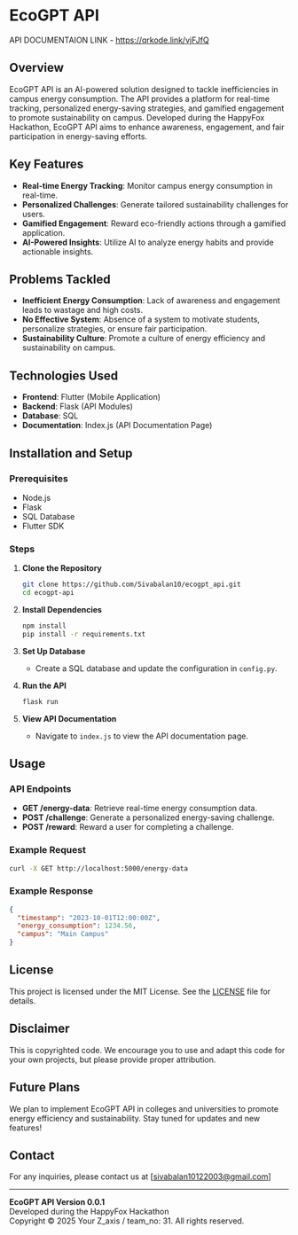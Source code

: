 # EcoGPT API 
API DOCUMENTAION LINK - https://qrkode.link/vjFJfQ

## Overview

EcoGPT API is an AI-powered solution designed to tackle inefficiencies in campus energy consumption. The API provides a platform for real-time tracking, personalized energy-saving strategies, and gamified engagement to promote sustainability on campus. Developed during the HappyFox Hackathon, EcoGPT API aims to enhance awareness, engagement, and fair participation in energy-saving efforts.

## Key Features

- **Real-time Energy Tracking**: Monitor campus energy consumption in real-time.
- **Personalized Challenges**: Generate tailored sustainability challenges for users.
- **Gamified Engagement**: Reward eco-friendly actions through a gamified application.
- **AI-Powered Insights**: Utilize AI to analyze energy habits and provide actionable insights.

## Problems Tackled

- **Inefficient Energy Consumption**: Lack of awareness and engagement leads to wastage and high costs.
- **No Effective System**: Absence of a system to motivate students, personalize strategies, or ensure fair participation.
- **Sustainability Culture**: Promote a culture of energy efficiency and sustainability on campus.

## Technologies Used

- **Frontend**: Flutter (Mobile Application)
- **Backend**: Flask (API Modules)
- **Database**: SQL
- **Documentation**: Index.js (API Documentation Page)

## Installation and Setup

### Prerequisites

- Node.js
- Flask
- SQL Database
- Flutter SDK

### Steps

1. **Clone the Repository**
   ```bash
   git clone https://github.com/Sivabalan10/ecogpt_api.git
   cd ecogpt-api
   ```

2. **Install Dependencies**
   ```bash
   npm install
   pip install -r requirements.txt
   ```

3. **Set Up Database**
   - Create a SQL database and update the configuration in `config.py`.

4. **Run the API**
   ```bash
   flask run
   ```

5. **View API Documentation**
   - Navigate to `index.js` to view the API documentation page.

## Usage

### API Endpoints

- **GET /energy-data**: Retrieve real-time energy consumption data.
- **POST /challenge**: Generate a personalized energy-saving challenge.
- **POST /reward**: Reward a user for completing a challenge.

### Example Request

```bash
curl -X GET http://localhost:5000/energy-data
```

### Example Response

```json
{
  "timestamp": "2023-10-01T12:00:00Z",
  "energy_consumption": 1234.56,
  "campus": "Main Campus"
}
```

## License

This project is licensed under the MIT License. See the [LICENSE](LICENSE) file for details.

## Disclaimer

This is copyrighted code. We encourage you to use and adapt this code for your own projects, but please provide proper attribution.

## Future Plans

We plan to implement EcoGPT API in colleges and universities to promote energy efficiency and sustainability. Stay tuned for updates and new features!

## Contact

For any inquiries, please contact us at [sivabalan10122003@gmail.com]

---

**EcoGPT API Version 0.0.1**  
Developed during the HappyFox Hackathon  
Copyright © 2025 Your Z_axis / team_no: 31. All rights reserved.
